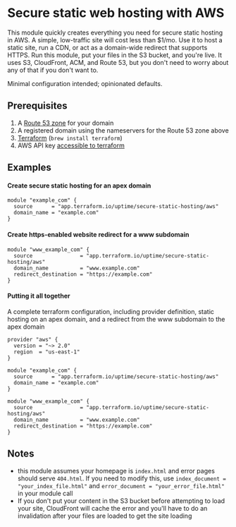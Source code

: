 # Secure static web hosting with AWS
This module quickly creates everything you need for secure static hosting in AWS. A simple, low-traffic site will cost less than $1/mo. Use it to host a static site, run a CDN, or act as a domain-wide redirect that supports HTTPS. Run this module, put your files in the S3 bucket, and you're live. It uses S3, CloudFront, ACM, and Route 53, but you don't need to worry about any of that if you don't want to.

Minimal configuration intended; opinionated defaults.

## Prerequisites
1. A [Route 53 zone](https://console.aws.amazon.com/route53/home#hosted-zones:) for your domain
2. A registered domain using the nameservers for the Route 53 zone above
3. [Terraform](https://www.terraform.io/) (`brew install terraform`)
4. AWS API key [accessible to terraform](https://www.terraform.io/docs/providers/aws/index.html#authentication)


## Examples
#### Create secure static hosting for an apex domain
```
module "example_com" {
  source      = "app.terraform.io/uptime/secure-static-hosting/aws"
  domain_name = "example.com"
}
```

#### Create https-enabled website redirect for a www subdomain
```
module "www_example_com" {
  source               = "app.terraform.io/uptime/secure-static-hosting/aws"
  domain_name          = "www.example.com"
  redirect_destination = "https://example.com"
}
```

#### Putting it all together
A complete terraform configuration, including provider definition, static hosting on an apex domain, and a redirect from the www subdomain to the apex domain
```
provider "aws" {
  version = "~> 2.0"
  region  = "us-east-1"
}

module "example_com" {
  source      = "app.terraform.io/uptime/secure-static-hosting/aws"
  domain_name = "example.com"
}

module "www_example_com" {
  source               = "app.terraform.io/uptime/secure-static-hosting/aws"
  domain_name          = "www.example.com"
  redirect_destination = "https://example.com"
}
```

## Notes
* this module assumes your homepage is `index.html` and error pages should serve `404.html`. If you need to modify this, use `index_document = "your_index_file.html"` and `error_document = "your_error_file.html"` in your module call
* If you don't put your content in the S3 bucket before attempting to load your site, CloudFront will cache the error and you'll have to do an invalidation after your files are loaded to get the site loading
